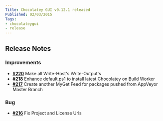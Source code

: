 ```yaml
---
Title: Chocolatey GUI v0.12.1 released
Published: 02/03/2015
Tags:
- chocolateygui
- release
---
```


## Release Notes

### Improvements

- [**#220**](https://github.com/chocolatey/ChocolateyGUI/issues/220) Make all Write-Host's Write-Output's
- [**#218**](https://github.com/chocolatey/ChocolateyGUI/issues/218) Enhance default.ps1 to install latest Chocolatey on Build Worker
- [**#217**](https://github.com/chocolatey/ChocolateyGUI/issues/217) Create another MyGet Feed for packages pushed from AppVeyor Master Branch

### Bug

- [**#216**](https://github.com/chocolatey/ChocolateyGUI/issues/216) Fix Project and License Urls